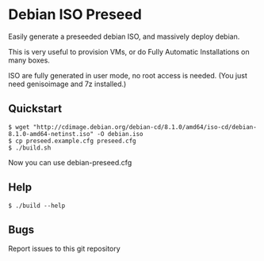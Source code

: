 Debian ISO Preseed
==================

Easily generate a preseeded debian ISO, and massively deploy debian.

This is very useful to provision VMs, or do Fully Automatic Installations on
many boxes.

ISO are fully generated in user mode, no root access is needed. (You just need
genisoimage and 7z installed.)

Quickstart
----------

~~~
$ wget "http://cdimage.debian.org/debian-cd/8.1.0/amd64/iso-cd/debian-8.1.0-amd64-netinst.iso" -O debian.iso
$ cp preseed.example.cfg preseed.cfg
$ ./build.sh
~~~

Now you can use debian-preseed.cfg


Help
----

~~~
$ ./build --help
~~~

Bugs
----

Report issues to this git repository
